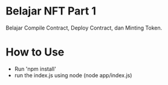 # Belajar NFT Part 1
 Belajar Compile Contract, Deploy Contract, dan Minting Token.
 
# How to Use
- Run 'npm install'
- run the index.js using node (node app/index.js)
